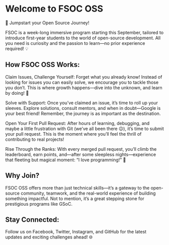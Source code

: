 # Welcome to FSOC OSS
🚀 Jumpstart your Open Source Journey!

FSOC is a week-long immersive program starting this September, tailored to introduce first-year students to the world of open-source development. All you need is curiosity and the passion to learn—no prior experience required! 💡

## How FSOC OSS Works:
Claim Issues, Challenge Yourself: Forget what you already know! Instead of looking for issues you can easily solve, we encourage you to tackle those you don’t. This is where growth happens—dive into the unknown, and learn by doing! 🚀

Solve with Support: Once you’ve claimed an issue, it’s time to roll up your sleeves. Explore solutions, consult mentors, and when in doubt—Google is your best friend! Remember, the journey is as important as the destination. 

Open Your First Pull Request: After hours of learning, debugging, and maybe a little frustration with Git (we’ve all been there 😉), it’s time to submit your pull request. This is the moment where you’ll feel the thrill of contributing to real projects!

Rise Through the Ranks: With every merged pull request, you’ll climb the leaderboard, earn points, and—after some sleepless nights—experience that fleeting but magical moment: “I love programming!” 🎉

## Why Join?
FSOC OSS offers more than just technical skills—it’s a gateway to the open-source community, teamwork, and the real-world experience of building something impactful. Not to mention, it’s a great stepping stone for prestigious programs like GSoC.

## Stay Connected:
Follow us on Facebook, Twitter, Instagram, and GitHub for the latest updates and exciting challenges ahead! 🌐

